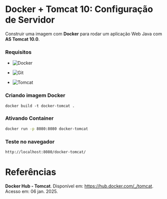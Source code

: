 # Docker + Tomcat 10: Configuração de Servidor

Construir uma imagem com **Docker** para rodar um aplicação Web Java com **AS Tomcat 10.0**.


### Requisitos

+ ![Docker](https://img.shields.io/badge/Docker-27.3.1-ce12230)

+ ![Git](https://img.shields.io/badge/Git-2.43.0-ce12230)

+ ![Tomcat](https://img.shields.io/badge/Tomcat-10.1.34-E3E3E3)

### Criando imagem Docker

```
docker build -t docker-tomcat .
```
### Ativando Container 

```bash
docker run -p 8080:8080 docker-tomcat
```

### Teste no navegador

```bash
http://localhost:8080/docker-tomcat/
```

# Referências

**Docker Hub - Tomcat**. Disponível em: <https://hub.docker.com/_/tomcat>. Acesso em: 06 jan. 2025.